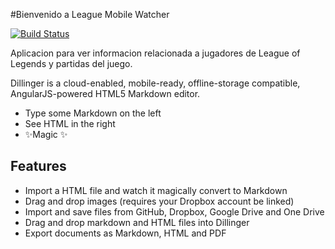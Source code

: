 #Bienvenido a League Mobile Watcher

[![Build Status](https://travis-ci.org/joemccann/dillinger.svg?branch=master)](https://travis-ci.org/joemccann/dillinger)

Aplicacion para ver informacion relacionada a jugadores de League of Legends y partidas del juego.

Dillinger is a cloud-enabled, mobile-ready, offline-storage compatible,
AngularJS-powered HTML5 Markdown editor.

- Type some Markdown on the left
- See HTML in the right
- ✨Magic ✨

## Features

- Import a HTML file and watch it magically convert to Markdown
- Drag and drop images (requires your Dropbox account be linked)
- Import and save files from GitHub, Dropbox, Google Drive and One Drive
- Drag and drop markdown and HTML files into Dillinger
- Export documents as Markdown, HTML and PDF

